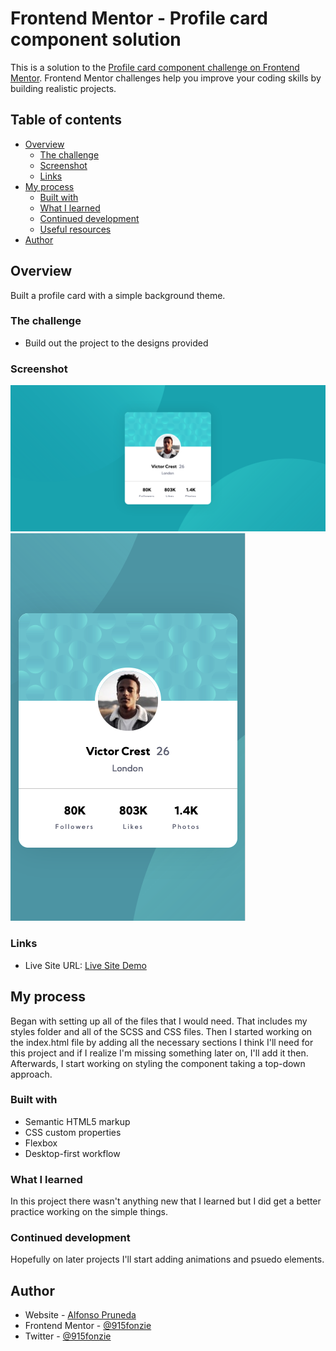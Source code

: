 # Frontend Mentor - Profile card component solution

This is a solution to the [Profile card component challenge on Frontend Mentor](https://www.frontendmentor.io/challenges/profile-card-component-cfArpWshJ). Frontend Mentor challenges help you improve your coding skills by building realistic projects.

## Table of contents

- [Overview](#overview)
  - [The challenge](#the-challenge)
  - [Screenshot](#screenshot)
  - [Links](#links)
- [My process](#my-process)
  - [Built with](#built-with)
  - [What I learned](#what-i-learned)
  - [Continued development](#continued-development)
  - [Useful resources](#useful-resources)
- [Author](#author)

## Overview

Built a profile card with a simple background theme.

### The challenge

- Build out the project to the designs provided

### Screenshot

![desktop version](./images/desktop.png)
![mobile version](./images/mobile.png)

### Links

- Live Site URL: [Live Site Demo](https://profile-card-component-example.netlify.app/)

## My process

Began with setting up all of the files that I would need. That includes my styles folder and all of the SCSS and CSS files. Then I started working on the index.html file by adding all the necessary sections I think I'll need for this project and if I realize I'm missing something later on, I'll add it then. Afterwards, I start working on styling the component taking a top-down approach.

### Built with

- Semantic HTML5 markup
- CSS custom properties
- Flexbox
- Desktop-first workflow

### What I learned

In this project there wasn't anything new that I learned but I did get a better practice working on the simple things.

### Continued development

Hopefully on later projects I'll start adding animations and psuedo elements.

## Author

- Website - [Alfonso Pruneda](https://alfonsopruneda.netlify.app)
- Frontend Mentor - [@915fonzie](https://www.frontendmentor.io/profile/915fonzie)
- Twitter - [@915fonzie](https://www.twitter.com/915fonzie)
